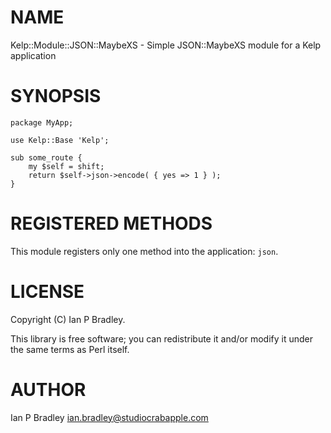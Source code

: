 # NAME

Kelp::Module::JSON::MaybeXS - Simple JSON::MaybeXS module for a Kelp application

# SYNOPSIS

    package MyApp;

    use Kelp::Base 'Kelp';

    sub some_route {
        my $self = shift;
        return $self->json->encode( { yes => 1 } );
    }

# REGISTERED METHODS

This module registers only one method into the application: `json`.

# LICENSE

Copyright (C) Ian P Bradley.

This library is free software; you can redistribute it and/or modify
it under the same terms as Perl itself.

# AUTHOR

Ian P Bradley <ian.bradley@studiocrabapple.com>
